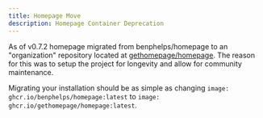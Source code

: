 ```yaml
---
title: Homepage Move
description: Homepage Container Deprecation
---
```


As of v0.7.2 homepage migrated from benphelps/homepage to an "organization" repository located at [gethomepage/homepage](https://github.com/gethomepage/homepage/). The reason for this was to setup the project for longevity and allow for community maintenance.

Migrating your installation should be as simple as changing `image: ghcr.io/benphelps/homepage:latest` to `image: ghcr.io/gethomepage/homepage:latest`.